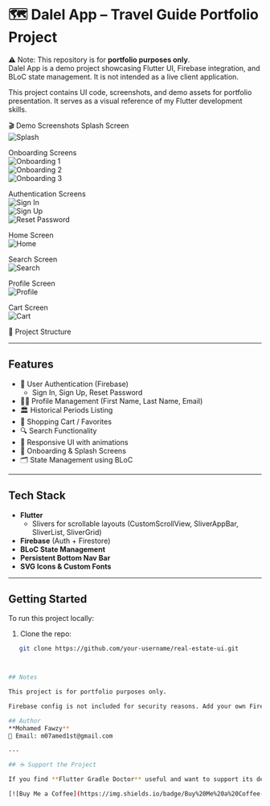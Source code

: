 # 🗺️ Dalel App – Travel Guide Portfolio Project


⚠️ Note: This repository is for **portfolio purposes only**.  
Dalel App is a demo project showcasing Flutter UI, Firebase integration, and BLoC state management. It is not intended as a live client application.

This project contains UI code, screenshots, and demo assets for portfolio presentation. It serves as a visual reference of my Flutter development skills.

🎬 Demo Screenshots
Splash Screen  
![Splash](assets/screenshots/splash/splash.png)

Onboarding Screens  
![Onboarding 1](assets/screenshots/onboarding/onboarding_1.png)  
![Onboarding 2](assets/screenshots/onboarding/onboarding_2.png)  
![Onboarding 3](assets/screenshots/onboarding/onboarding_3.png)

Authentication Screens  
![Sign In](assets/screenshots/auth/auth_signIn.png)  
![Sign Up](assets/screenshots/auth/auth_signUp.png)  
![Reset Password](assets/screenshots/auth/reset_password.png)

Home Screen  
![Home](assets/screenshots/home/home.png)

Search Screen  
![Search](assets/screenshots/search/search.png)

Profile Screen  
![Profile](assets/screenshots/profile/profile.png)

Cart Screen  
![Cart](assets/screenshots/cart/cart.png)

📂 Project Structure

---

## Features

- 🔑 User Authentication (Firebase)
  - Sign In, Sign Up, Reset Password
- 🧑‍💻 Profile Management (First Name, Last Name, Email)
- 🏛 Historical Periods Listing
- 🛒 Shopping Cart / Favorites
- 🔍 Search Functionality
- 🎨 Responsive UI with animations
- 🚀 Onboarding & Splash Screens
- 🗂 State Management using BLoC

---

## Tech Stack

- **Flutter**
  - Slivers for scrollable layouts (CustomScrollView, SliverAppBar, SliverList, SliverGrid)
- **Firebase** (Auth + Firestore)
- **BLoC State Management**
- **Persistent Bottom Nav Bar**
- **SVG Icons & Custom Fonts**


---

## Getting Started

To run this project locally:

1. Clone the repo:
```bash
   git clone https://github.com/your-username/real-estate-ui.git



## Notes

This project is for portfolio purposes only.

Firebase config is not included for security reasons. Add your own Firebase project to test locally.

## Author
**Mohamed Fawzy**  
📧 Email: m07amed1st@gmail.com  

---

## ☕ Support the Project

If you find **Flutter Gradle Doctor** useful and want to support its development, you can buy me a coffee:

[![Buy Me a Coffee](https://img.shields.io/badge/Buy%20Me%20a%20Coffee-FF813F?style=for-the-badge&logo=buy-me-a-coffee&logoColor=white)](https://www.buymeacoffee.com/Mohamed_Fawzy)

